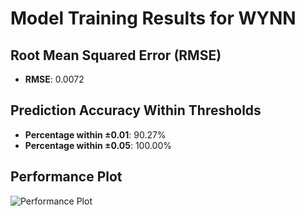 # Model Training Results for WYNN

## Root Mean Squared Error (RMSE)
- **RMSE**: 0.0072

## Prediction Accuracy Within Thresholds
- **Percentage within ±0.01**: 90.27%
- **Percentage within ±0.05**: 100.00%

## Performance Plot
![Performance Plot](../imgs/WYNN.png)
